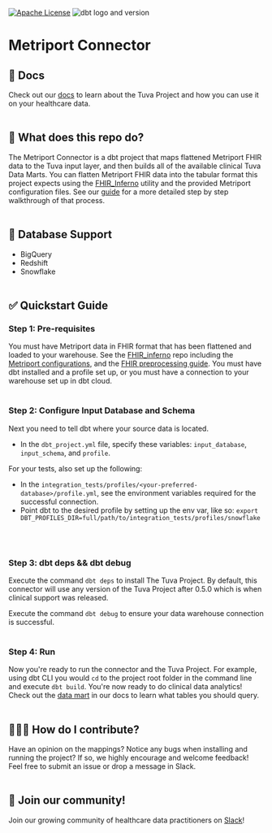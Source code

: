 [![Apache License](https://img.shields.io/badge/License-Apache%202.0-blue.svg)](https://opensource.org/licenses/Apache-2.0) ![dbt logo and version](https://img.shields.io/static/v1?logo=dbt&label=dbt-version&message=1.x&color=orange)

# Metriport Connector

## 🔗 Docs

Check out our [docs](https://thetuvaproject.com/) to learn about the Tuva Project and how you can use it on your healthcare data.
<br/><br/>

## 🧰 What does this repo do?

The Metriport Connector is a dbt project that maps flattened Metriport FHIR data to the Tuva input layer, and then builds all of the available clinical Tuva Data Marts. You can flatten Metriport FHIR data into the tabular format this project expects using the [FHIR_Inferno](https://github.com/tuva-health/FHIR_connector) utility and the provided Metriport configuration files. See our [guide](https://www.example.com/linkToGuideHere) for a more detailed step by step walkthrough of that process.
<br/><br/>

## 🔌 Database Support

- BigQuery
- Redshift
- Snowflake
  <br/><br/>

## ✅ Quickstart Guide

### Step 1: Pre-requisites

You must have Metriport data in FHIR format that has been flattened and loaded to your warehouse. See the [FHIR_inferno](https://github.com/tuva-health/FHIR_inferno) repo including the [Metriport configurations](https://github.com/tuva-health/FHIR_inferno/tree/main/configurations/configuration_Metriport), and the [FHIR preprocessing guide](https://thetuvaproject.com/guides/fhir-preprocessing). You must have dbt installed and a profile set up, or you must have a connection to your warehouse set up in dbt cloud.
<br/><br/>

### Step 2: Configure Input Database and Schema

Next you need to tell dbt where your source data is located.

- In the `dbt_project.yml` file, specify these variables: `input_database`, `input_schema`, and `profile`.

For your tests, also set up the following:

- In the `integration_tests/profiles/<your-preferred-database>/profile.yml`, see the environment variables required for the successful connection.
- Point dbt to the desired profile by setting up the env var, like so:
  `export DBT_PROFILES_DIR=full/path/to/integration_tests/profiles/snowflake`

<br/><br/>

### Step 3: dbt deps && dbt debug

Execute the command `dbt deps` to install The Tuva Project. By default, this connector will use any version of the Tuva Project after 0.5.0 which is when clinical support was released.

Execute the command `dbt debug` to ensure your data warehouse connection is successful.
<br/><br/>

### Step 4: Run

Now you're ready to run the connector and the Tuva Project. For example, using dbt CLI you would `cd` to the project root folder in the command line and execute `dbt build`. You're now ready to do clinical data analytics! Check out the [data mart](https://thetuvaproject.com/data-marts/about) in our docs to learn what tables you should query.
<br/><br/>

## 🙋🏻‍♀️ How do I contribute?

Have an opinion on the mappings? Notice any bugs when installing and running the project?
If so, we highly encourage and welcome feedback! Feel free to submit an issue or drop a message in Slack.
<br/><br/>

## 🤝 Join our community!

Join our growing community of healthcare data practitioners on [Slack](https://join.slack.com/t/thetuvaproject/shared_invite/zt-16iz61187-G522Mc2WGA2mHF57e0il0Q)!
